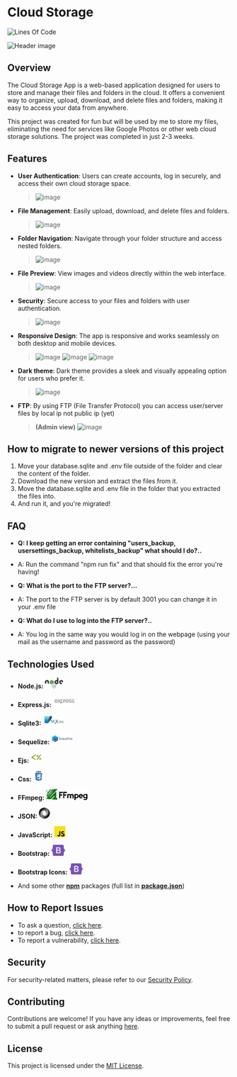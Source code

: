 # Cloud Storage
![Lines Of Code](https://tokei.rs/b1/github/ItsMateo20/Cloud?style=for-the-badge)

![Header image](https://github.com/ItsMateo20/Cloud/assets/84156177/9fc28c5c-44df-4b75-a2da-699bd0ab7f8e)

## Overview

The Cloud Storage App is a web-based application designed for users to store and manage their files and folders in the cloud. It offers a convenient way to organize, upload, download, and delete files and folders, making it easy to access your data from anywhere.

This project was created for fun but will be used by me to store my files, eliminating the need for services like Google Photos or other web cloud storage solutions. The project was completed in just 2-3 weeks.

## Features

- **User Authentication**: Users can create accounts, log in securely, and access their own cloud storage space.
  >  ![image](https://github.com/ItsMateo20/Cloud/assets/84156177/2caa6185-e227-4ce2-9cea-fe469a86973f)

- **File Management**: Easily upload, download, and delete files and folders.
  >  ![image](https://github.com/ItsMateo20/Cloud/assets/84156177/e03be5cf-c636-4d5c-882b-43915eadefda)

- **Folder Navigation**: Navigate through your folder structure and access nested folders.
  >  ![image](https://github.com/ItsMateo20/Cloud/assets/84156177/c3b8150b-9fd9-4ab9-9aac-f276131bc5e8)

- **File Preview**: View images and videos directly within the web interface.
  >  ![image](https://github.com/ItsMateo20/Cloud/assets/84156177/5ad4e947-b5b9-4976-ae33-3ad2cd1d35dc)

- **Security**: Secure access to your files and folders with user authentication.
  >  ![image](https://github.com/ItsMateo20/Cloud/assets/84156177/8006b5d9-e806-4a8e-861b-b8f2e48e52ca)

- **Responsive Design**: The app is responsive and works seamlessly on both desktop and mobile devices.
  >  ![image](https://github.com/ItsMateo20/Cloud/assets/84156177/30b138fb-50e4-4d57-976f-db0d2476f699)  ![image](https://github.com/ItsMateo20/Cloud/assets/84156177/6765f26a-26fd-47ca-8017-bbfad9f37625)
     ![image](https://github.com/ItsMateo20/Cloud/assets/84156177/e03be5cf-c636-4d5c-882b-43915eadefda)

- **Dark theme**: Dark theme provides a sleek and visually appealing option for users who prefer it.
  >  ![image](https://github.com/ItsMateo20/Cloud/assets/84156177/89ce5857-f195-42ff-9885-5edc28077663)

- **FTP**: By using FTP (File Transfer Protocol) you can access user/server files by local ip not public ip (yet)
  >  **(Admin view)**
     ![image](https://github.com/ItsMateo20/Cloud/assets/84156177/12b2865b-6536-4678-a140-c20aa3f021a0)

## How to migrate to newer versions of this project
1. Move your database.sqlite and .env file outside of the folder and clear the content of the folder.
2. Download the new version and extract the files from it.
3. Move the database.sqlite and .env file in the folder that you extracted the files into.
4. And run it, and you're migrated!

## FAQ
- **Q: I keep getting an error containing "users_backup, usersettings_backup, whitelists_backup" what should I do?..**
- A: Run the command "npm run fix" and that should fix the error you're having!

- **Q: What is the port to the FTP server?...**
- A: The port to the FTP server is by default 3001 you can change it in your .env file

- **Q: What do I use to log into the FTP server?..**
- A: You log in the same way you would log in on the webpage (using your mail as the username and password as the password)

## Technologies Used

- **Node.js:** <img src="/ReadmeImages/nodejs.svg" alt="Node.js" width="auto" height="25">
- **Express.js:** <img src="/ReadmeImages/expressjs.svg" alt="Express.js" width="auto" height="25">
- **Sqlite3:** <img src="/ReadmeImages/sqlite3.svg" alt="Sqlite3" width="auto" height="25">
- **Sequelize:** <img src="/ReadmeImages/sequelize.svg" alt="Sequelize" width="auto" height="25">
- **Ejs:** <img src="/ReadmeImages/ejs.svg" alt="Ejs" width="auto" height="25">
- **Css:** <img src="/ReadmeImages/css.svg" alt="Css" width="auto" height="25">
- **FFmpeg:** <img src="/ReadmeImages/ffmpeg.svg" alt="FFmpeg" width="auto" height="25">
- **JSON:** <img src="/ReadmeImages/json.svg" alt="JSON" width="auto" height="25">
- **JavaScript:** <img src="/ReadmeImages/javascript.svg" alt="JavaScript" width="auto" height="25">
- **Bootstrap:** <img src="/ReadmeImages/bootstrap.svg" alt="Bootstrap" width="auto" height="25">
- **Bootstrap Icons:** <img src="/ReadmeImages/bootstrap.svg" alt="Bootstrap Icons" width="auto" height="25">

- And some other [**npm**](https://npmjs.com) packages (full list in [**package.json**](https://github.com/ItsMateo20/Cloud/blob/main/package.json))

## How to Report Issues

- To ask a question, [click here](https://github.com/ItsMateo20/Cloud/issues/new?labels=question&template=QUESTION.yml&title=%5BQuestion%5D%3A+).
- to report a bug, [click here](https://github.com/ItsMateo20/Cloud/issues/new?assignees=ItsMateo20&labels=bug&template=BUG-REPORT.yml&title=%5BBug%5D%3A+).
- To report a vulnerability, [click here](https://github.com/ItsMateo20/Cloud/issues/new?assignees=ItsMateo20&labels=vulnerability&template=VULNERABILTY.yml&title=%5BVulnerability%5D%3A+).

## Security

For security-related matters, please refer to our [Security Policy](./SECURITY.md).

## Contributing
Contributions are welcome! If you have any ideas or improvements, feel free to submit a pull request or ask anything [here](https://github.com/ItsMateo20/Cloud/issues/new?labels=question&template=QUESTION.yml&title=%5BQuestion%5D%3A+).

## License
This project is licensed under the [MIT License](https://github.com/ItsMateo20/Cloud/blob/main/LICENSE.md).
